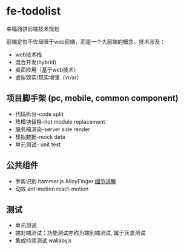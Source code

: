 # fe-todolist
幸福西饼前端技术规划

前端定位不仅局限于web前端，而是一个大前端的概念。技术涉及：

- web技术栈
- 混合开发(hybrid)
- 桌面应用（基于web技术）
- 虚拟现实/现实增强（vr/ar）

## 项目脚手架 (pc, mobile, common component)

- 代码拆分-code split
- 热模块替换-hot module replacement
- 服务端渲染-server side render 
- 模拟数据-mock data
- 单元测试- unit test

## 公共组件

- 手势识别 hammer.js AlloyFinger [细节讲解][1]
- 动效 ant-motion react-motion

## 测试

- 单元测试
- 端对端测试：功能测试亦称为端到端测试, 属于灰盒测试
- 集成持续测试 wallabyjs


[1]:https://juejin.im/post/57b074fda633bd0057035b6d
[2]:https://zhuanlan.zhihu.com/p/29996622 "浅谈前后端分离与实践"